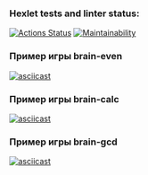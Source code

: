 ### Hexlet tests and linter status:

[![Actions Status](https://github.com/user-3a9afc676c66a4ad/frontend-project-44/actions/workflows/hexlet-check.yml/badge.svg)](https://github.com/user-3a9afc676c66a4ad/frontend-project-44/actions)
[![Maintainability](https://api.codeclimate.com/v1/badges/128ae8004457aa7a95fd/maintainability)](https://codeclimate.com/github/user-3a9afc676c66a4ad/frontend-project-44/maintainability)

### Пример игры brain-even

[![asciicast](https://asciinema.org/a/XosVjJk2uCyW5Ful3tCFEIoRP.svg)](https://asciinema.org/a/XosVjJk2uCyW5Ful3tCFEIoRP)

### Пример игры brain-calc

[![asciicast](https://asciinema.org/a/Wa2RjDy337dhujFiz8IDVk01P.svg)](https://asciinema.org/a/Wa2RjDy337dhujFiz8IDVk01P)

### Пример игры brain-gcd

[![asciicast](https://asciinema.org/a/zD9FHg1Es4PUsRR9RLx09Gish.svg)](https://asciinema.org/a/zD9FHg1Es4PUsRR9RLx09Gish)
